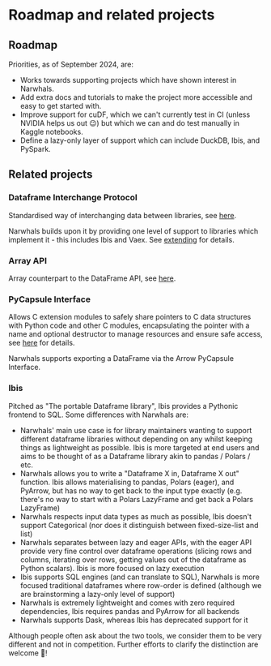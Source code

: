 # Roadmap and related projects

## Roadmap

Priorities, as of September 2024, are:

- Works towards supporting projects which have shown interest in Narwhals.
- Add extra docs and tutorials to make the project more accessible and easy to get started with.
- Improve support for cuDF, which we can't currently test in CI (unless NVIDIA helps us out :wink:) but
  which we can and do test manually in Kaggle notebooks.
- Define a lazy-only layer of support which can include DuckDB, Ibis, and PySpark.

## Related projects

### Dataframe Interchange Protocol

Standardised way of interchanging data between libraries, see
[here](https://data-apis.org/dataframe-protocol/latest/index.html).

Narwhals builds upon it by providing one level of support to libraries which implement it -
this includes Ibis and Vaex. See [extending](extending.md) for details.

### Array API

Array counterpart to the DataFrame API, see [here](https://data-apis.org/array-api/2022.12/index.html).

### PyCapsule Interface

Allows C extension modules to safely share pointers to C data structures with Python code and other C modules, encapsulating the pointer with a name and optional destructor to manage resources and ensure safe access, see [here](https://arrow.apache.org/docs/format/CDataInterface/PyCapsuleInterface.html) for details. 

Narwhals supports exporting a DataFrame via the Arrow PyCapsule Interface.

### Ibis

Pitched as "The portable Dataframe library", Ibis provides a Pythonic frontend
to SQL. Some differences with Narwhals are:

- Narwhals' main use case is for library maintainers wanting to support
  different dataframe libraries without depending on any whilst keeping
  things as lightweight as possible. Ibis is more targeted at end users
  and aims to be thought of as a Dataframe library akin to
  pandas / Polars / etc.
- Narwhals allows you to write a "Dataframe X in, Dataframe X out" function.
  Ibis allows materialising to pandas, Polars (eager), and PyArrow, but has
  no way to get back to the input type exactly (e.g. there's no way to
  start with a Polars LazyFrame and get back a Polars LazyFrame)
- Narwhals respects input data types as much as possible, Ibis doesn't
  support Categorical (nor does it distinguish between fixed-size-list and
  list)
- Narwhals separates between lazy and eager APIs, with the eager API
  provide very fine control over dataframe operations (slicing rows and
  columns, iterating over rows, getting values out of the dataframe as
  Python scalars). Ibis is more focused on lazy execution
- Ibis supports SQL engines (and can translate to SQL),
  Narwhals is more focused traditional dataframes where row-order is defined
  (although we are brainstorming a lazy-only level of support)
- Narwhals is extremely lightweight and comes with zero required dependencies,
  Ibis requires pandas and PyArrow for all backends
- Narwhals supports Dask, whereas Ibis has deprecated support for it

Although people often ask about the two tools, we consider them to be
very different and not in competition. Further efforts to clarify the
distinction are welcome 🙏!

